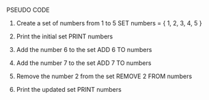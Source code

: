 PSEUDO CODE

1. Create a set of numbers from 1 to 5
    SET numbers = { 1, 2, 3, 4, 5 }

2. Print the initial set
    PRINT numbers

3. Add the number 6 to the set
    ADD 6 TO numbers

4. Add the number 7 to the set
    ADD 7 TO numbers

5. Remove the number 2 from the set
    REMOVE 2 FROM numbers

6. Print the updated set
    PRINT numbers 

